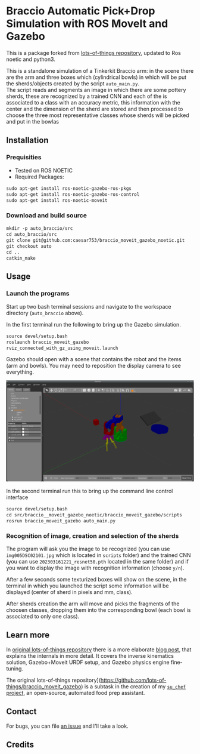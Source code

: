 # Braccio Automatic Pick+Drop Simulation with ROS MoveIt and Gazebo
This is a package forked from [lots-of-things repository](https://github.com/lots-of-things/braccio_moveit_gazebo), updated to Ros noetic and python3.

This is a standalone simulation of a Tinkerkit Braccio arm: in the scene there are the arm and three boxes which (cylindrical bowls) in which will be put the sherds/objects created by the script `auto_main.py`.  
The script reads and segments an image in which there are some pottery sherds, these are recognized by a trained CNN and each of the is associated to a class with an accuracy metric, this information with the center and the dimension of the sherd are stored and then processed to choose the three most representative classes whose sherds will be picked and put in the bowlas

## Installation

### Prequisities
*  Tested on ROS NOETIC
*  Required Packages:
```
sudo apt-get install ros-noetic-gazebo-ros-pkgs 
sudo apt-get install ros-noetic-gazebo-ros-control
sudo apt-get install ros-noetic-moveit
```

### Download and build source
```
mkdir -p auto_braccio/src
cd auto_braccio/src
git clone git@github.com:caesar753/braccio_moveit_gazebo_noetic.git
git checkout auto
cd ..
catkin_make
```

## Usage

### Launch the programs

Start up two bash terminal sessions and navigate to the workspace directory (`auto_braccio` above).

In the first terminal run the following to bring up the Gazebo simulation.
```
source devel/setup.bash
roslaunch braccio_moveit_gazebo rviz_connected_with_gz_using_moveit.launch
```

Gazebo should open with a scene that contains the robot and the items (arm and bowls).  You may need to reposition the display camera to see everything.

![Gazebo scene](doc/gazebo_open.png)

In the second terminal run this to bring up the command line control interface
```
source devel/setup.bash
cd src/braccio__moveit_gazebo_noetic/braccio_moveit_gazebo/scripts
rosrun braccio_moveit_gazebo auto_main.py
```

### Recognition of image, creation and selection of the sherds

The program will ask you the image to be recognized (you can use `img005DSC02101.jpg` which is located in `scripts` folder) and the trained CNN (you can use `202303161221_resnet50.pth` located in the same folder) and if you want to display the image with recognition information (choose `y/n`).

After a few seconds some texturized boxes will show on the scene, in the terminal in which you launched the script some information will be displayed (center of sherd in pixels and mm, class).

After sherds creation the arm will move and picks the fragments of the choosen classes, dropping them into the corresponding bowl (each bowl is associated to only one class).

## Learn more

In [original lots-of-things repository](https://github.com/lots-of-things/braccio_moveit_gazebo) there is a more elaborate [blog post](#), that explains the internals in more detail. It covers the inverse kinematics solution, Gazebo+Moveit URDF setup, and Gazebo physics engine fine-tuning.

The original lots-of-things repository](https://github.com/lots-of-things/braccio_moveit_gazebo) is a subtask in the creation of my [`su_chef` project](https://bonkerfield.org/su_chef/), an open-source, automated food prep assistant.

## Contact

For bugs, you can file [an issue](https://github.com/caesar753/braccio_moveit_gazebo_noetic/issues) and I'll take a look.

## Credits
